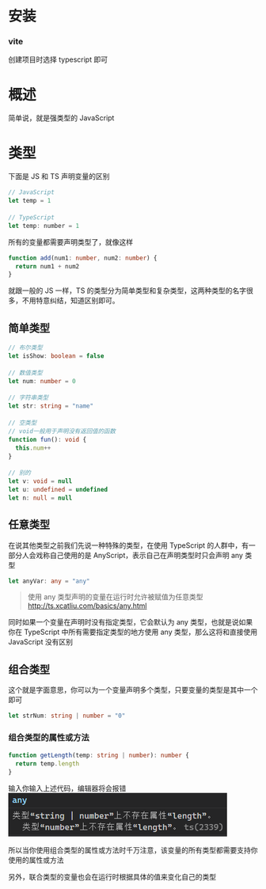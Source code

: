 # 安装

### vite

创建项目时选择 typescript 即可

# 概述

简单说，就是强类型的 JavaScript

# 类型

下面是 JS 和 TS 声明变量的区别

```js
// JavaScript
let temp = 1

// TypeScript
let temp: number = 1
```

所有的变量都需要声明类型了，就像这样

```ts
function add(num1: number, num2: number) {
  return num1 + num2
}
```

就跟一般的 JS 一样，TS 的类型分为简单类型和复杂类型，这两种类型的名字很多，不用特意纠结，知道区别即可。

## 简单类型

```ts
// 布尔类型
let isShow: boolean = false

// 数值类型
let num: number = 0

// 字符串类型
let str: string = "name"

// 空类型
// void一般用于声明没有返回值的函数
function fun(): void {
  this.num++
}

// 别的
let v: void = null
let u: undefined = undefined
let n: null = null
```

## 任意类型

在说其他类型之前我们先说一种特殊的类型，在使用 TypeScript 的人群中，有一部分人会戏称自己使用的是 AnyScript，表示自己在声明类型时只会声明 any 类型

```ts
let anyVar: any = "any"
```

> 使用 any 类型声明的变量在运行时允许被赋值为任意类型 http://ts.xcatliu.com/basics/any.html

同时如果一个变量在声明时没有指定类型，它会默认为 any 类型，也就是说如果你在 TypeScript 中所有需要指定类型的地方使用 any 类型，那么这将和直接使用 JavaScript 没有区别

## 组合类型

这个就是字面意思，你可以为一个变量声明多个类型，只要变量的类型是其中一个即可

```ts
let strNum: string | number = "0"
```

### 组合类型的属性或方法

```ts
function getLength(temp: string | number): number {
  return temp.length
}
```

输入你输入上述代码，编辑器将会报错
![](../assets/images/error.png)

所以当你使用组合类型的属性或方法时千万注意，该变量的所有类型都需要支持你使用的属性或方法

另外，联合类型的变量也会在运行时根据具体的值来变化自己的类型